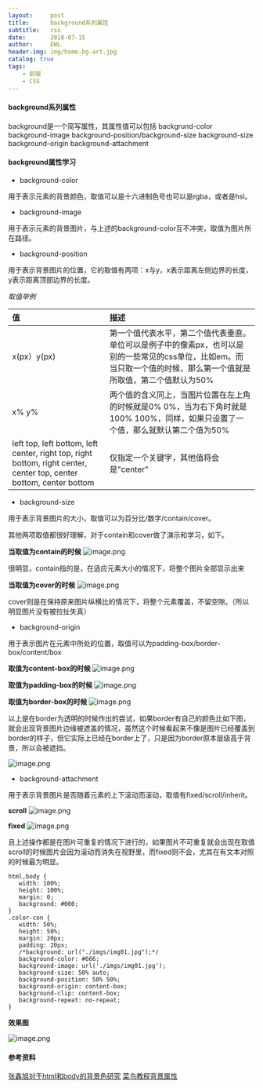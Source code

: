 ```yaml
---
layout:     post
title:      background系列属性
subtitle:   css
date:       2018-07-15
author:     EWL
header-img: img/home-bg-art.jpg
catalog: true
tags:
    - 前端    
    - CSS    
---
```


#### background系列属性

background是一个简写属性，其属性值可以包括
backgrund-color
background-image
background-position/background-size
background-size
background-origin
background-attachment

#### background属性学习

* background-color
 
用于表示元素的背景颜色，取值可以是十六进制色号也可以是rgba，或者是hsl。

* background-image

用于表示元素的背景图片，与上述的background-color互不冲突，取值为图片所在路径。

* background-position

用于表示背景图片的位置，它的取值有两项：x与y，x表示距离左侧边界的长度，y表示距离顶部边界的长度。

*取值举例*

|值|描述|
|:--------------|:----------|
|x(px）y(px)|第一个值代表水平，第二个值代表垂直。单位可以是例子中的像素px，也可以是别的一些常见的css单位，比如em。而当只取一个值的时候，那么第一个值就是所取值，第二个值默认为50%|
|x% y%|两个值的含义同上，当图片位置在左上角的时候就是0% 0%，当为右下角时就是100% 100%，同样，如果只设置了一个值，那么就默认第二个值为50%|
|left top, left bottom, left center, right top, right bottom, right center, center top, center bottom, center bottom |仅指定一个关键字，其他值将会是"center"|

* background-size

用于表示背景图片的大小，取值可以为百分比/数字/contain/cover。

其他两项取值都很好理解，对于contain和cover做了演示和学习，如下。

**当取值为contain的时候**
![image.png](https://upload-images.jianshu.io/upload_images/7930564-b3899600a7e92d6c.png?imageMogr2/auto-orient/strip%7CimageView2/2/w/1240)

很明显，contain指的是，在适应元素大小的情况下，将整个图片全部显示出来

**当取值为cover的时候**
![image.png](https://upload-images.jianshu.io/upload_images/7930564-80d429e644a08798.png?imageMogr2/auto-orient/strip%7CimageView2/2/w/1240)

cover则是在保持原来图片纵横比的情况下，将整个元素覆盖，不留空隙。（所以明显图片没有被拉扯失真）

* background-origin

用于表示图片在元素中所处的位置，取值可以为padding-box/border-box/content/box

**取值为content-box的时候**
![image.png](https://upload-images.jianshu.io/upload_images/7930564-3660942c1e6084ff.png?imageMogr2/auto-orient/strip%7CimageView2/2/w/1240)

**取值为padding-box的时候**
![image.png](https://upload-images.jianshu.io/upload_images/7930564-5cd6ddc9610144d3.png?imageMogr2/auto-orient/strip%7CimageView2/2/w/1240)

**取值为border-box的时候**
![image.png](https://upload-images.jianshu.io/upload_images/7930564-0ac6876b12ded70f.png?imageMogr2/auto-orient/strip%7CimageView2/2/w/1240)

以上是在border为透明的时候作出的尝试，如果border有自己的颜色比如下图，就会出现背景图片边缘被遮盖的情况，虽然这个时候看起来不像是图片已经覆盖到border的样子，但它实际上已经在border上了，只是因为border原本层级高于背景，所以会被遮挡。

![image.png](https://upload-images.jianshu.io/upload_images/7930564-de4a9c5c49376e81.png?imageMogr2/auto-orient/strip%7CimageView2/2/w/1240)

* background-attachment

用于表示背景图片是否随着元素的上下滚动而滚动，取值有fixed/scroll/inherit。

**scroll**
![image.png](https://upload-images.jianshu.io/upload_images/7930564-a5afa3e9dd4d20dc.png?imageMogr2/auto-orient/strip%7CimageView2/2/w/1240)

**fixed**
![image.png](https://upload-images.jianshu.io/upload_images/7930564-1f078a0c24fef51c.png?imageMogr2/auto-orient/strip%7CimageView2/2/w/1240)

且上述操作都是在图片可重复的情况下进行的，如果图片不可重复就会出现在取值scroll的时候图片会因为滚动而消失在视野里，而fixed则不会，尤其在有文本对照的时候最为明显。



 ```
html,body {
    width: 100%;
    height: 100%;
    margin: 0;
    background: #000;
}
.color-con {
    width: 50%;
    height: 50%;
    margin: 20px;
    padding: 20px;
    /*background: url("./imgs/img01.jpg");*/
    background-color: #666;
    background-image: url('./imgs/img01.jpg');
    background-size: 50% auto;
    background-position: 50% 50%;
    background-origin: content-box;
    background-clip: content-box;
    background-repeat: no-repeat;
}
```
**效果图**

![image.png](https://upload-images.jianshu.io/upload_images/7930564-19a3b601fd81d375.png?imageMogr2/auto-orient/strip%7CimageView2/2/w/1240)

#### 参考资料

[张鑫旭对于html和body的背景色研究](https://www.zhangxinxu.com/wordpress/2009/09/%E5%AF%B9html%E4%B8%8Ebody%E7%9A%84%E4%B8%80%E4%BA%9B%E7%A0%94%E7%A9%B6%E4%B8%8E%E7%90%86%E8%A7%A3/)
[菜鸟教程背景属性](http://www.runoob.com/css/css-background.html)

